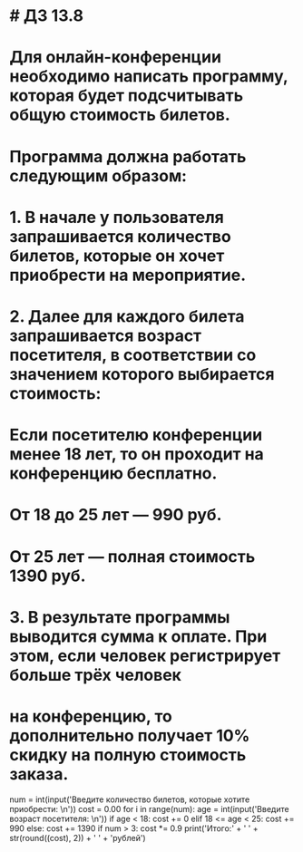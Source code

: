 # # ДЗ 13.8
# Для онлайн-конференции необходимо написать программу, которая будет подсчитывать общую стоимость билетов.
# Программа должна работать следующим образом:
# 1. В начале у пользователя запрашивается количество билетов, которые он хочет приобрести на мероприятие.

# 2. Далее для каждого билета запрашивается возраст посетителя, в соответствии со значением которого выбирается стоимость:
# Если посетителю конференции менее 18 лет, то он проходит на конференцию бесплатно.
# От 18 до 25 лет — 990 руб.
# От 25 лет — полная стоимость 1390 руб.

# 3. В результате программы выводится сумма к оплате. При этом, если человек регистрирует больше трёх человек
# на конференцию, то дополнительно получает 10% скидку на полную стоимость заказа.

num = int(input('Введите количество билетов, которые хотите приобрести: \n'))
cost = 0.00
for i in range(num):
    age = int(input('Введите возраст посетителя: \n'))
    if age < 18:
        cost += 0
    elif 18 <= age < 25:
        cost += 990
    else:
        cost += 1390
    if num > 3:
        cost *= 0.9
print('Итого:' + ' ' + str(round((cost), 2)) + ' ' + 'рублей')
